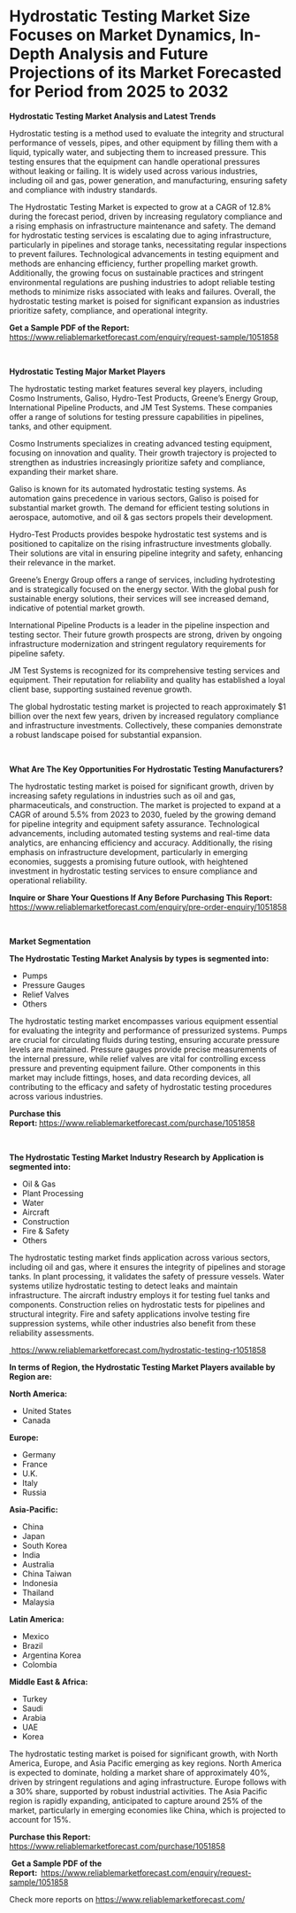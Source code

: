 <p><h1>Hydrostatic Testing Market Size Focuses on Market Dynamics, In-Depth Analysis and Future Projections of its Market Forecasted for Period from 2025 to 2032</h1></p><p><strong>Hydrostatic Testing Market Analysis and Latest Trends</strong></p>
<p><p>Hydrostatic testing is a method used to evaluate the integrity and structural performance of vessels, pipes, and other equipment by filling them with a liquid, typically water, and subjecting them to increased pressure. This testing ensures that the equipment can handle operational pressures without leaking or failing. It is widely used across various industries, including oil and gas, power generation, and manufacturing, ensuring safety and compliance with industry standards.</p><p>The Hydrostatic Testing Market is expected to grow at a CAGR of 12.8% during the forecast period, driven by increasing regulatory compliance and a rising emphasis on infrastructure maintenance and safety. The demand for hydrostatic testing services is escalating due to aging infrastructure, particularly in pipelines and storage tanks, necessitating regular inspections to prevent failures. Technological advancements in testing equipment and methods are enhancing efficiency, further propelling market growth. Additionally, the growing focus on sustainable practices and stringent environmental regulations are pushing industries to adopt reliable testing methods to minimize risks associated with leaks and failures. Overall, the hydrostatic testing market is poised for significant expansion as industries prioritize safety, compliance, and operational integrity.</p></p>
<p><strong>Get a Sample PDF of the Report:&nbsp;</strong> <a href="https://www.reliablemarketforecast.com/enquiry/request-sample/1051858?utm_campaign=2219&utm_medium=2&utm_source=Github&utm_content=ia&utm_term=18022025&utm_id=hydrostatic-testing">https://www.reliablemarketforecast.com/enquiry/request-sample/1051858</a></p>
<p>&nbsp;</p>
<p><strong>Hydrostatic Testing Major Market Players</strong></p>
<p><p>The hydrostatic testing market features several key players, including Cosmo Instruments, Galiso, Hydro-Test Products, Greene’s Energy Group, International Pipeline Products, and JM Test Systems. These companies offer a range of solutions for testing pressure capabilities in pipelines, tanks, and other equipment.</p><p>Cosmo Instruments specializes in creating advanced testing equipment, focusing on innovation and quality. Their growth trajectory is projected to strengthen as industries increasingly prioritize safety and compliance, expanding their market share.</p><p>Galiso is known for its automated hydrostatic testing systems. As automation gains precedence in various sectors, Galiso is poised for substantial market growth. The demand for efficient testing solutions in aerospace, automotive, and oil & gas sectors propels their development.</p><p>Hydro-Test Products provides bespoke hydrostatic test systems and is positioned to capitalize on the rising infrastructure investments globally. Their solutions are vital in ensuring pipeline integrity and safety, enhancing their relevance in the market.</p><p>Greene’s Energy Group offers a range of services, including hydrotesting and is strategically focused on the energy sector. With the global push for sustainable energy solutions, their services will see increased demand, indicative of potential market growth.</p><p>International Pipeline Products is a leader in the pipeline inspection and testing sector. Their future growth prospects are strong, driven by ongoing infrastructure modernization and stringent regulatory requirements for pipeline safety.</p><p>JM Test Systems is recognized for its comprehensive testing services and equipment. Their reputation for reliability and quality has established a loyal client base, supporting sustained revenue growth.</p><p>The global hydrostatic testing market is projected to reach approximately $1 billion over the next few years, driven by increased regulatory compliance and infrastructure investments. Collectively, these companies demonstrate a robust landscape poised for substantial expansion.</p></p>
<p>&nbsp;</p>
<p><strong>What Are The Key Opportunities For Hydrostatic Testing Manufacturers?</strong></p>
<p><p>The hydrostatic testing market is poised for significant growth, driven by increasing safety regulations in industries such as oil and gas, pharmaceuticals, and construction. The market is projected to expand at a CAGR of around 5.5% from 2023 to 2030, fueled by the growing demand for pipeline integrity and equipment safety assurance. Technological advancements, including automated testing systems and real-time data analytics, are enhancing efficiency and accuracy. Additionally, the rising emphasis on infrastructure development, particularly in emerging economies, suggests a promising future outlook, with heightened investment in hydrostatic testing services to ensure compliance and operational reliability.</p></p>
<p><strong>Inquire or Share Your Questions If Any Before Purchasing This Report:</strong> <a href="https://www.reliablemarketforecast.com/enquiry/pre-order-enquiry/1051858?utm_campaign=2219&utm_medium=2&utm_source=Github&utm_content=ia&utm_term=18022025&utm_id=hydrostatic-testing">https://www.reliablemarketforecast.com/enquiry/pre-order-enquiry/1051858</a></p>
<p>&nbsp;</p>
<p><strong>Market Segmentation</strong></p>
<p><strong>The Hydrostatic Testing Market Analysis by types is segmented into:</strong></p>
<p><ul><li>Pumps</li><li>Pressure Gauges</li><li>Relief Valves</li><li>Others</li></ul></p>
<p><p>The hydrostatic testing market encompasses various equipment essential for evaluating the integrity and performance of pressurized systems. Pumps are crucial for circulating fluids during testing, ensuring accurate pressure levels are maintained. Pressure gauges provide precise measurements of the internal pressure, while relief valves are vital for controlling excess pressure and preventing equipment failure. Other components in this market may include fittings, hoses, and data recording devices, all contributing to the efficacy and safety of hydrostatic testing procedures across various industries.</p></p>
<p><strong>Purchase this Report:&nbsp;</strong><a href="https://www.reliablemarketforecast.com/purchase/1051858?utm_campaign=2219&utm_medium=2&utm_source=Github&utm_content=ia&utm_term=18022025&utm_id=hydrostatic-testing">https://www.reliablemarketforecast.com/purchase/1051858</a></p>
<p>&nbsp;</p>
<p><strong>The Hydrostatic Testing Market Industry Research by Application is segmented into:</strong></p>
<p><ul><li>Oil & Gas</li><li>Plant Processing</li><li>Water</li><li>Aircraft</li><li>Construction</li><li>Fire & Safety</li><li>Others</li></ul></p>
<p><p>The hydrostatic testing market finds application across various sectors, including oil and gas, where it ensures the integrity of pipelines and storage tanks. In plant processing, it validates the safety of pressure vessels. Water systems utilize hydrostatic testing to detect leaks and maintain infrastructure. The aircraft industry employs it for testing fuel tanks and components. Construction relies on hydrostatic tests for pipelines and structural integrity. Fire and safety applications involve testing fire suppression systems, while other industries also benefit from these reliability assessments.</p></p>
<p><a href="https://www.reliablemarketforecast.com/hydrostatic-testing-r1051858?utm_campaign=2219&utm_medium=2&utm_source=Github&utm_content=ia&utm_term=18022025&utm_id=hydrostatic-testing">&nbsp;https://www.reliablemarketforecast.com/hydrostatic-testing-r1051858</a></p>
<p><strong>In terms of Region, the Hydrostatic Testing Market Players available by Region are:</strong></p>
<p>
    <p> <strong> North America: </strong>
        <ul>
            <li>United States</li>
            <li>Canada</li>
        </ul>
        </p> 
    <p> <strong> Europe: </strong>
        <ul>
            <li>Germany</li>
            <li>France</li>
            <li>U.K.</li>
            <li>Italy</li>
            <li>Russia</li>
        </ul>
        </p> 
    <p> <strong> Asia-Pacific: </strong>
        <ul>
            <li>China</li>
            <li>Japan</li>
            <li>South Korea</li>
            <li>India</li>
            <li>Australia</li>
            <li>China Taiwan</li>
            <li>Indonesia</li>
            <li>Thailand</li>
            <li>Malaysia</li>
        </ul>
        </p> 
    <p> <strong> Latin America: </strong>
        <ul>
            <li>Mexico</li>
            <li>Brazil</li>
            <li>Argentina Korea</li>
            <li>Colombia</li>
        </ul>
        </p> 
    <p> <strong> Middle East & Africa: </strong>
        <ul>
            <li>Turkey</li>
            <li>Saudi</li>
            <li>Arabia</li>
            <li>UAE</li>
            <li>Korea</li>
        </ul>
    </p>
    </p>
<p><p>The hydrostatic testing market is poised for significant growth, with North America, Europe, and Asia Pacific emerging as key regions. North America is expected to dominate, holding a market share of approximately 40%, driven by stringent regulations and aging infrastructure. Europe follows with a 30% share, supported by robust industrial activities. The Asia Pacific region is rapidly expanding, anticipated to capture around 25% of the market, particularly in emerging economies like China, which is projected to account for 15%.</p></p>
<p><strong>Purchase this Report: </strong><a href="https://www.reliablemarketforecast.com/purchase/1051858?utm_campaign=2219&utm_medium=2&utm_source=Github&utm_content=ia&utm_term=18022025&utm_id=hydrostatic-testing">https://www.reliablemarketforecast.com/purchase/1051858</a></p>
<p>&nbsp;<strong>Get a Sample PDF of the Report:&nbsp;&nbsp;</strong><a href="https://www.reliablemarketforecast.com/enquiry/request-sample/1051858?utm_campaign=2219&utm_medium=2&utm_source=Github&utm_content=ia&utm_term=18022025&utm_id=hydrostatic-testing">https://www.reliablemarketforecast.com/enquiry/request-sample/1051858</a></p>
<p><strong></strong></p>
<p>Check more reports on <a href="https://www.reliablemarketforecast.com/?utm_campaign=2219&utm_medium=2&utm_source=Github&utm_content=ia&utm_term=18022025&utm_id=hydrostatic-testing">https://www.reliablemarketforecast.com/</a></p>